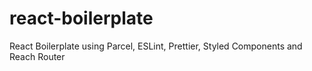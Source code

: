 # react-boilerplate
React Boilerplate using Parcel, ESLint, Prettier, Styled Components and Reach Router
